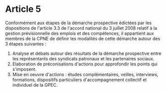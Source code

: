 # Article 5

  
 Conformément aux étapes de la démarche prospective édictées par les dispositions de l'article 3.3 de l'accord national du 3 juillet 2008 relatif à la gestion prévisionnelle des emplois et des compétences, il appartient aux membres de la CPNE de définir les modalités de cette démarche autour des 3 étapes suivantes :  
 1. Analyse et débats autour des résultats de la démarche prospective entre les représentants des syndicats patronaux et les partenaires sociaux.  
 2. Elaboration de préconisations d'actions pour approfondir les points qui s'imposent.  
 3. Mise en oeuvre d'actions : études complémentaires, veilles, interviews, formations, dispositifs particuliers d'accompagnement collectif et individuel de la GPEC.

